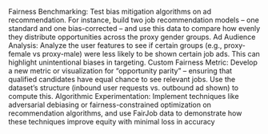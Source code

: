 Fairness Benchmarking: Test bias mitigation algorithms on ad
recommendation. For instance, build two job recommendation models – one
standard and one bias-corrected – and use this data to compare how evenly
they distribute opportunities across the proxy gender groups.
Ad Audience Analysis: Analyze the user features to see if certain groups
(e.g., proxy-female vs proxy-male) were less likely to be shown certain job
ads. This can highlight unintentional biases in targeting.
Custom Fairness Metric: Develop a new metric or visualization for
“opportunity parity”
– ensuring that qualified candidates have equal chance to
see relevant jobs. Use the dataset’s structure (inbound user requests vs.
outbound ad shown) to compute this.
Algorithmic Experimentation: Implement techniques like adversarial
debiasing or fairness-constrained optimization on recommendation
algorithms, and use FairJob data to demonstrate how these techniques
improve equity with minimal loss in accuracy